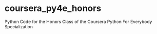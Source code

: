 # coursera_py4e_honors
Python Code for the Honors Class of the Coursera Python For Everybody Specialization
